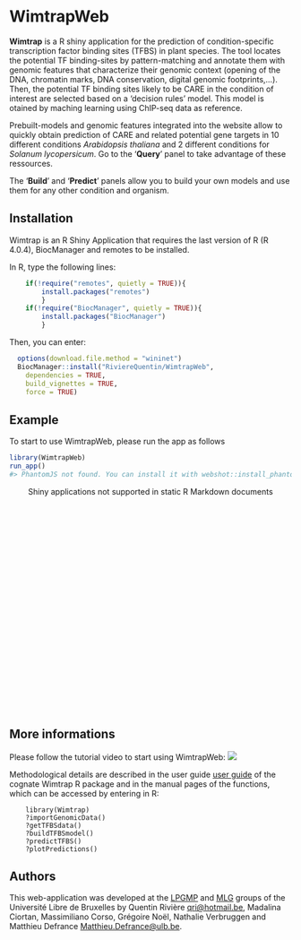 
# WimtrapWeb

**Wimtrap** is a R shiny application for the prediction of
condition-specific transcription factor binding sites (TFBS) in plant
species. The tool locates the potential TF binding-sites by
pattern-matching and annotate them with genomic features that
characterize their genomic context (opening of the DNA, chromatin marks,
DNA conservation, digital genomic footprints,…). Then, the potential TF
binding sites likely to be CARE in the condition of interest are
selected based on a ‘decision rules’ model. This model is otained by
maching learning using ChIP-seq data as reference.

Prebuilt-models and genomic features integrated into the website allow
to quickly obtain prediction of CARE and related potential gene targets
in 10 different conditions *Arabidopsis thaliana* and 2 different
conditions for *Solanum lycopersicum*. Go to the ‘**Query**’ panel to
take advantage of these ressources.

The ‘**Build**’ and ‘**Predict**’ panels allow you to build your own
models and use them for any other condition and organism.

## Installation

Wimtrap is an R Shiny Application that requires the last version of R (R
4.0.4), BiocManager and remotes to be installed.

In R, type the following lines:

``` r
    if(!require("remotes", quietly = TRUE)){  
        install.packages("remotes")
        }
    if(!require("BiocManager", quietly = TRUE)){  
        install.packages("BiocManager")
        }
```

Then, you can enter:

``` r
  options(download.file.method = "wininet")
  BiocManager::install("RiviereQuentin/WimtrapWeb",                     
    dependencies = TRUE,                     
    build_vignettes = TRUE,
    force = TRUE)
```

## Example

To start to use WimtrapWeb, please run the app as follows

``` r
library(WimtrapWeb)
run_app()
#> PhantomJS not found. You can install it with webshot::install_phantomjs(). If it is installed, please make sure the phantomjs executable can be found via the PATH variable.
```

<div style="width: 100% ; height: 400px ; text-align: center; box-sizing: border-box; -moz-box-sizing: border-box; -webkit-box-sizing: border-box;" class="muted well">Shiny applications not supported in static R Markdown documents</div>

## More informations

Please follow the tutorial video to start using WimtrapWeb:
![](https://www.youtube.com/watch?v=6371fN7dkak)

Methodological details are described in the user guide [user
guide](https://htmlpreview.github.io/?https://github.com/RiviereQuentin/Wimtrap/blob/main/vignettes/Wimtrap.html)
of the cognate Wimtrap R package and in the manual pages of the
functions, which can be accessed by entering in R:

        library(Wimtrap)
        ?importGenomicData()
        ?getTFBSdata()
        ?buildTFBSmodel()
        ?predictTFBS()
        ?plotPredictions()

## Authors

This web-application was developed at the [LPGMP](https://lpgmp.ulb.be/)
and [MLG](https://mlg.ulb.ac.be/wordpress) groups of the Université
Libre de Bruxelles by Quentin Rivière <qri@hotmail.be>, Madalina
Ciortan, Massimiliano Corso, Grégoire Noël, Nathalie Verbruggen and
Matthieu Defrance <Matthieu.Defrance@ulb.be>.

